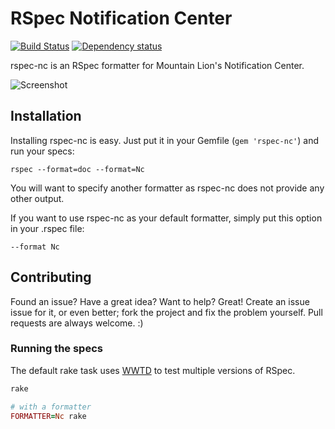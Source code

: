 RSpec Notification Center
=========================

[![Build Status](https://travis-ci.org/twe4ked/rspec-nc.svg?branch=master)](https://travis-ci.org/twe4ked/rspec-nc)
[![Dependency status](https://gemnasium.com/twe4ked/rspec-nc.png)](https://gemnasium.com/twe4ked/rspec-nc)

rspec-nc is an RSpec formatter for Mountain Lion's Notification Center.

![Screenshot](http://twe4ked.github.io/rspec-nc/rspec-nc.jpg)

Installation
------------

Installing rspec-nc is easy.
Just put it in your Gemfile (`gem 'rspec-nc'`) and run your specs:

```
rspec --format=doc --format=Nc
```

You will want to specify another formatter as rspec-nc does not provide any
other output.

If you want to use rspec-nc as your default formatter, simply put this option
in your .rspec file:

```
--format Nc
```

Contributing
------------

Found an issue? Have a great idea? Want to help? Great! Create an issue issue
for it, or even better; fork the project and fix the problem yourself. Pull
requests are always welcome. :)

### Running the specs

The default rake task uses [WWTD] to test multiple versions of RSpec.

``` ruby
rake

# with a formatter
FORMATTER=Nc rake
```

[WWTD]: https://github.com/grosser/wwtd
